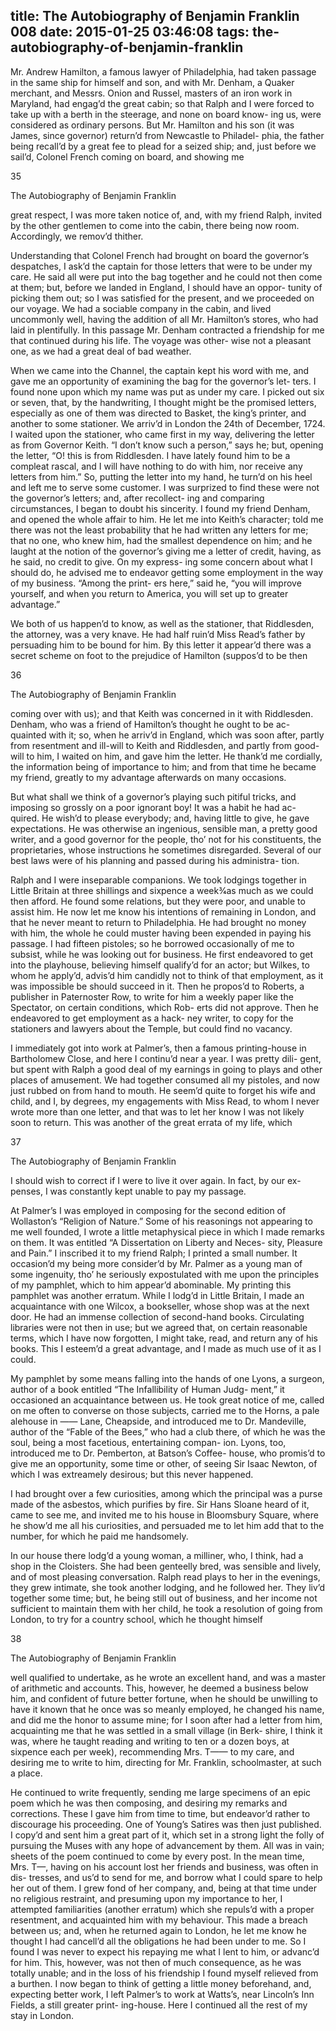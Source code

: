 title: The Autobiography of Benjamin Franklin 008
date: 2015-01-25 03:46:08
tags: the-autobiography-of-benjamin-franklin
---

Mr. Andrew Hamilton, a famous lawyer of Philadelphia, had taken passage in the same ship for himself and son, and with Mr. Denham, a Quaker merchant, and Messrs. Onion and Russel, masters of an iron work in Maryland, had engag’d the great cabin; so that Ralph and I were forced to take up with a berth in the steerage, and none on board know- ing us, were considered as ordinary persons. But Mr. Hamilton and his son (it was James, since governor) return’d from Newcastle to Philadel- phia, the father being recall’d by a great fee to plead for a seized ship; and, just before we sail’d, Colonel French coming on board, and showing me

35

The Autobiography of Benjamin Franklin

great respect, I was more taken notice of, and, with my friend Ralph, invited by the other gentlemen to come into the cabin, there being now room. Accordingly, we remov’d thither.

Understanding that Colonel French had brought on board the governor’s despatches, I ask’d the captain for those letters that were to be under my care. He said all were put into the bag together and he could not then come at them; but, before we landed in England, I should have an oppor- tunity of picking them out; so I was satisfied for the present, and we proceeded on our voyage. We had a sociable company in the cabin, and lived uncommonly well, having the addition of all Mr. Hamilton’s stores, who had laid in plentifully. In this passage Mr. Denham contracted a friendship for me that continued during his life. The voyage was other- wise not a pleasant one, as we had a great deal of bad weather.

When we came into the Channel, the captain kept his word with me, and gave me an opportunity of examining the bag for the governor’s let- ters. I found none upon which my name was put as under my care. I picked out six or seven, that, by the handwriting, I thought might be the promised letters, especially as one of them was directed to Basket, the king’s printer, and another to some stationer. We arriv’d in London the 24th of December, 1724. I waited upon the stationer, who came first in my way, delivering the letter as from Governor Keith. “I don’t know such a person,” says he; but, opening the letter, “O! this is from Riddlesden. I have lately found him to be a compleat rascal, and I will have nothing to do with him, nor receive any letters from him.” So, putting the letter into my hand, he turn’d on his heel and left me to serve some customer. I was surprized to find these were not the governor’s letters; and, after recollect- ing and comparing circumstances, I began to doubt his sincerity. I found my friend Denham, and opened the whole affair to him. He let me into Keith’s character; told me there was not the least probability that he had written any letters for me; that no one, who knew him, had the smallest dependence on him; and he laught at the notion of the governor’s giving me a letter of credit, having, as he said, no credit to give. On my express- ing some concern about what I should do, he advised me to endeavor getting some employment in the way of my business. “Among the print- ers here,” said he, “you will improve yourself, and when you return to America, you will set up to greater advantage.”

We both of us happen’d to know, as well as the stationer, that Riddlesden, the attorney, was a very knave. He had half ruin’d Miss Read’s father by persuading him to be bound for him. By this letter it appear’d there was a secret scheme on foot to the prejudice of Hamilton (suppos’d to be then

36

The Autobiography of Benjamin Franklin

coming over with us); and that Keith was concerned in it with Riddlesden. Denham, who was a friend of Hamilton’s thought he ought to be ac- quainted with it; so, when he arriv’d in England, which was soon after, partly from resentment and ill-will to Keith and Riddlesden, and partly from good-will to him, I waited on him, and gave him the letter. He thank’d me cordially, the information being of importance to him; and from that time he became my friend, greatly to my advantage afterwards on many occasions.

But what shall we think of a governor’s playing such pitiful tricks, and imposing so grossly on a poor ignorant boy! It was a habit he had ac- quired. He wish’d to please everybody; and, having little to give, he gave expectations. He was otherwise an ingenious, sensible man, a pretty good writer, and a good governor for the people, tho’ not for his constituents, the proprietaries, whose instructions he sometimes disregarded. Several of our best laws were of his planning and passed during his administra- tion.

Ralph and I were inseparable companions. We took lodgings together in Little Britain at three shillings and sixpence a week3⁄4as much as we could then afford. He found some relations, but they were poor, and unable to assist him. He now let me know his intentions of remaining in London, and that he never meant to return to Philadelphia. He had brought no money with him, the whole he could muster having been expended in paying his passage. I had fifteen pistoles; so he borrowed occasionally of me to subsist, while he was looking out for business. He first endeavored to get into the playhouse, believing himself qualify’d for an actor; but Wilkes, to whom he apply’d, advis’d him candidly not to think of that employment, as it was impossible be should succeed in it. Then he propos’d to Roberts, a publisher in Paternoster Row, to write for him a weekly paper like the Spectator, on certain conditions, which Rob- erts did not approve. Then he endeavored to get employment as a hack- ney writer, to copy for the stationers and lawyers about the Temple, but could find no vacancy.

I immediately got into work at Palmer’s, then a famous printing-house in Bartholomew Close, and here I continu’d near a year. I was pretty dili- gent, but spent with Ralph a good deal of my earnings in going to plays and other places of amusement. We had together consumed all my pistoles, and now just rubbed on from hand to mouth. He seem’d quite to forget his wife and child, and I, by degrees, my engagements with Miss Read, to whom I never wrote more than one letter, and that was to let her know I was not likely soon to return. This was another of the great errata of my life, which

37

The Autobiography of Benjamin Franklin

I should wish to correct if I were to live it over again. In fact, by our ex- penses, I was constantly kept unable to pay my passage.

At Palmer’s I was employed in composing for the second edition of Wollaston’s “Religion of Nature.” Some of his reasonings not appearing to me well founded, I wrote a little metaphysical piece in which I made remarks on them. It was entitled “A Dissertation on Liberty and Neces- sity, Pleasure and Pain.” I inscribed it to my friend Ralph; I printed a small number. It occasion’d my being more consider’d by Mr. Palmer as a young man of some ingenuity, tho’ he seriously expostulated with me upon the principles of my pamphlet, which to him appear’d abominable. My printing this pamphlet was another erratum. While I lodg’d in Little Britain, I made an acquaintance with one Wilcox, a bookseller, whose shop was at the next door. He had an immense collection of second-hand books. Circulating libraries were not then in use; but we agreed that, on certain reasonable terms, which I have now forgotten, I might take, read, and return any of his books. This I esteem’d a great advantage, and I made as much use of it as I could.

My pamphlet by some means falling into the hands of one Lyons, a surgeon, author of a book entitled “The Infallibility of Human Judg- ment,” it occasioned an acquaintance between us. He took great notice of me, called on me often to converse on those subjects, carried me to the Horns, a pale alehouse in —— Lane, Cheapside, and introduced me to Dr. Mandeville, author of the “Fable of the Bees,” who had a club there, of which he was the soul, being a most facetious, entertaining compan- ion. Lyons, too, introduced me to Dr. Pemberton, at Batson’s Coffee- house, who promis’d to give me an opportunity, some time or other, of seeing Sir Isaac Newton, of which I was extreamely desirous; but this never happened.

I had brought over a few curiosities, among which the principal was a purse made of the asbestos, which purifies by fire. Sir Hans Sloane heard of it, came to see me, and invited me to his house in Bloomsbury Square, where he show’d me all his curiosities, and persuaded me to let him add that to the number, for which he paid me handsomely.

In our house there lodg’d a young woman, a milliner, who, I think, had a shop in the Cloisters. She had been genteelly bred, was sensible and lively, and of most pleasing conversation. Ralph read plays to her in the evenings, they grew intimate, she took another lodging, and he followed her. They liv’d together some time; but, he being still out of business, and her income not sufficient to maintain them with her child, he took a resolution of going from London, to try for a country school, which he thought himself

38

The Autobiography of Benjamin Franklin

well qualified to undertake, as he wrote an excellent hand, and was a master of arithmetic and accounts. This, however, he deemed a business below him, and confident of future better fortune, when he should be unwilling to have it known that he once was so meanly employed, he changed his name, and did me the honor to assume mine; for I soon after had a letter from him, acquainting me that he was settled in a small village (in Berk- shire, I think it was, where he taught reading and writing to ten or a dozen boys, at sixpence each per week), recommending Mrs. T—— to my care, and desiring me to write to him, directing for Mr. Franklin, schoolmaster, at such a place.

He continued to write frequently, sending me large specimens of an epic poem which he was then composing, and desiring my remarks and corrections. These I gave him from time to time, but endeavor’d rather to discourage his proceeding. One of Young’s Satires was then just published. I copy’d and sent him a great part of it, which set in a strong light the folly of pursuing the Muses with any hope of advancement by them. All was in vain; sheets of the poem continued to come by every post. In the mean time, Mrs. T—, having on his account lost her friends and business, was often in dis- tresses, and us’d to send for me, and borrow what I could spare to help her out of them. I grew fond of her company, and, being at that time under no religious restraint, and presuming upon my importance to her, I attempted familiarities (another erratum) which she repuls’d with a proper resentment, and acquainted him with my behaviour. This made a breach between us; and, when he returned again to London, he let me know he thought I had cancell’d all the obligations he had been under to me. So I found I was never to expect his repaying me what I lent to him, or advanc’d for him. This, however, was not then of much consequence, as he was totally unable; and in the loss of his friendship I found myself relieved from a burthen. I now began to think of getting a little money beforehand, and, expecting better work, I left Palmer’s to work at Watts’s, near Lincoln’s Inn Fields, a still greater print- ing-house. Here I continued all the rest of my stay in London.

